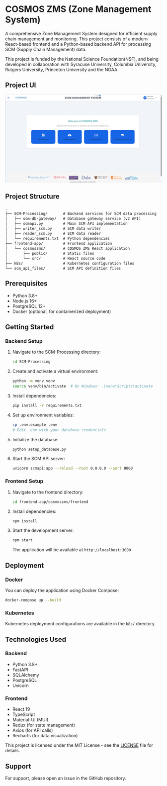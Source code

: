 # COSMOS ZMS (Zone Management System)

A comprehensive Zone Management System designed for efficient supply chain management and monitoring. This project consists of a modern React-based frontend and a Python-based backend API for processing SCM (Supply Chain Management) data.

This project is funded by the National Science Foundation(NSF), and being developed in collaboration with Syracuse University, Columbia University, Rutgers University, Princeton University and the NOAA.

## Project UI
![Home Page](./ss/Screenshot%202025-09-19%20154219.png)

## Project Structure

```
.
├── SCM-Processing/       # Backend services for SCM data processing
│   ├── scm-db-gateway/   # Database gateway service (v2 API)
│   ├── scmapi.py         # Main SCM API implementation
│   ├── writer_scm.py     # SCM data writer
│   ├── reader_scm.py     # SCM data reader
│   └── requirements.txt  # Python dependencies
├── frontend-app/         # Frontend application
│   └── cosmoszms/        # COSMOS ZMS React application
│       ├── public/       # Static files
│       └── src/          # React source code
├── k8s/                  # Kubernetes configuration files
└── scm_api_files/        # SCM API definition files
```

## Prerequisites

- Python 3.8+
- Node.js 16+
- PostgreSQL 12+
- Docker (optional, for containerized deployment)

## Getting Started

### Backend Setup

1. Navigate to the SCM-Processing directory:
   ```bash
   cd SCM-Processing
   ```

2. Create and activate a virtual environment:
   ```bash
   python -m venv venv
   source venv/bin/activate  # On Windows: .\venv\Scripts\activate
   ```

3. Install dependencies:
   ```bash
   pip install -r requirements.txt
   ```

4. Set up environment variables:
   ```bash
   cp .env.example .env
   # Edit .env with your database credentials
   ```

5. Initialize the database:
   ```bash
   python setup_database.py
   ```

6. Start the SCM API server:
   ```bash
   uvicorn scmapi:app --reload --host 0.0.0.0 --port 8000
   ```

### Frontend Setup

1. Navigate to the frontend directory:
   ```bash
   cd frontend-app/cosmoszms/frontend
   ```

2. Install dependencies:
   ```bash
   npm install
   ```

3. Start the development server:
   ```bash
   npm start
   ```
   The application will be available at `http://localhost:3000`


## Deployment

### Docker

You can deploy the application using Docker Compose:

```bash
docker-compose up --build
```

### Kubernetes

Kubernetes deployment configurations are available in the `k8s/` directory.

## Technologies Used

### Backend
- Python 3.8+
- FastAPI
- SQLAlchemy
- PostgreSQL
- Uvicorn

### Frontend
- React 19
- TypeScript
- Material-UI (MUI)
- Redux (for state management)
- Axios (for API calls)
- Recharts (for data visualization)


This project is licensed under the MIT License - see the [LICENSE](LICENSE) file for details.

## Support

For support, please open an issue in the GitHub repository.
